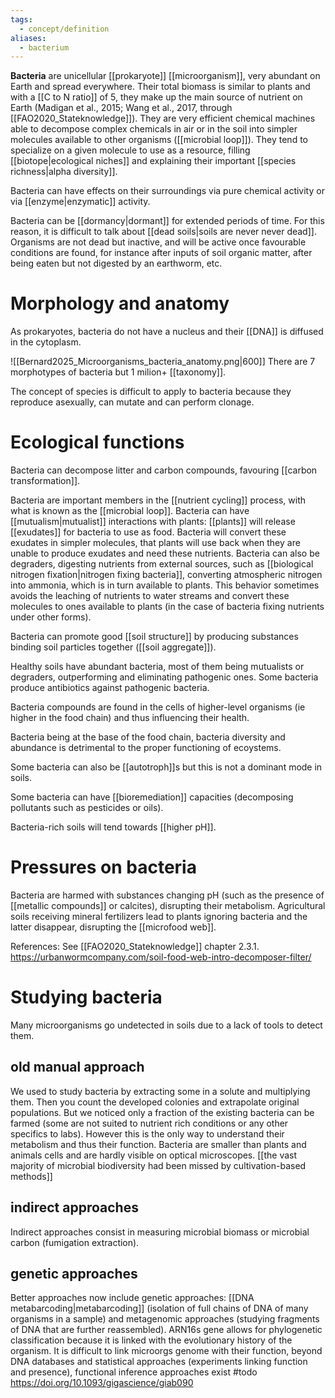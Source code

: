 ```yaml
---
tags:
  - concept/definition
aliases:
  - bacterium
---
```

**Bacteria** are unicellular [[prokaryote]] [[microorganism]], very abundant on Earth and spread everywhere. Their total biomass is similar to plants and with a [[C to N ratio]] of 5, they make up the main source of nutrient on Earth (Madigan et al., 2015; Wang et al., 2017, through [[FAO2020_Stateknowledge]]). 
They are very efficient chemical machines able to decompose complex chemicals in air or in the soil into simpler molecules available to other organisms ([[microbial loop]]). They tend to specialize on a given molecule to use as a resource, filling [[biotope|ecological niches]] and explaining their important [[species richness|alpha diversity]]. 

Bacteria can have effects on their surroundings via pure chemical activity or via [[enzyme|enzymatic]] activity.

Bacteria can be [[dormancy|dormant]] for extended periods of time. For this reason, it is difficult to talk about [[dead soils|soils are never never dead]]. Organisms are not dead but inactive, and will be active once favourable conditions are found, for instance after inputs of soil organic matter, after being eaten but not digested by an earthworm, etc.
# Morphology and anatomy
As prokaryotes, bacteria do not have a nucleus and their [[DNA]] is diffused in the cytoplasm.


![[Bernard2025_Microorganisms_bacteria_anatomy.png|600]]
There are 7 morphotypes of bacteria but 1 milion+ [[taxonomy]].

The concept of species is difficult to apply to bacteria because they reproduce asexually, can mutate and can perform clonage.
# Ecological functions
Bacteria can decompose litter and carbon compounds, favouring [[carbon transformation]].

Bacteria are important members in the [[nutrient cycling]] process, with what is known as the [[microbial loop]]. Bacteria can have [[mutualism|mutualist]] interactions with plants: [[plants]] will release [[exudates]] for bacteria to use as food. Bacteria will convert these exudates in simpler molecules, that plants will use back when they are unable to produce exudates and need these nutrients. 
Bacteria can also be degraders, digesting nutrients from external sources, such as [[biological nitrogen fixation|nitrogen fixing bacteria]], converting atmospheric nitrogen into ammonia, which is in turn available to plants.
This behavior sometimes avoids the leaching of nutrients to water streams and convert these molecules to ones available to plants (in the case of bacteria fixing nutrients under other forms).

Bacteria can promote good [[soil structure]] by producing substances binding soil particles together ([[soil aggregate]]).

Healthy soils have abundant bacteria, most of them being mutualists or degraders, outperforming and eliminating pathogenic ones. Some bacteria produce antibiotics against pathogenic bacteria.

Bacteria compounds are found in the cells of higher-level organisms (ie higher in the food chain) and thus influencing their health.

Bacteria being at the base of the food chain, bacteria diversity and abundance is detrimental to the proper functioning of ecoystems.

Some bacteria can also be [[autotroph]]s but this is not a dominant mode in soils.

Some bacteria can have [[bioremediation]] capacities (decomposing pollutants such as pesticides or oils).

Bacteria-rich soils will tend towards [[higher pH]].

# Pressures on bacteria
Bacteria are harmed with substances changing pH (such as the presence of [[metallic compounds]] or calcites), disrupting their metabolism.
Agricultural soils receiving mineral fertilizers lead to plants ignoring bacteria and the latter disappear, disrupting the [[microfood web]].

References:
See [[FAO2020_Stateknowledge]] chapter 2.3.1.
https://urbanwormcompany.com/soil-food-web-intro-decomposer-filter/

# Studying bacteria
Many microorganisms go undetected in soils due to a lack of tools to detect them.
## old manual approach
We used to study bacteria by extracting some in a solute and multiplying them. Then you count the developed colonies and extrapolate original populations. But we noticed only a fraction of the existing bacteria can be farmed (some are not suited to nutrient rich conditions or any other specifics to labs). However this is the only way to understand their metabolism and thus their function.
Bacteria are smaller than plants and animals cells and are hardly visible on optical microscopes.
[[the vast majority of microbial biodiversity had been missed by cultivation-based methods]]
## indirect approaches
Indirect approaches consist in measuring microbial biomass or microbial carbon (fumigation extraction).
## genetic approaches
Better approaches now include genetic approaches: [[DNA metabarcoding|metabarcoding]] (isolation of full chains of DNA of many organisms in a sample) and metagenomic approaches (studying fragments of DNA that are further reassembled).
ARN16s gene allows for phylogenetic classification because it is linked with the evolutionary history of the organism.
It is difficult to link microorgs genome with their function, beyond DNA databases and statistical approaches (experiments linking function and presence), functional inference approaches exist #todo  https://doi.org/10.1093/gigascience/giab090